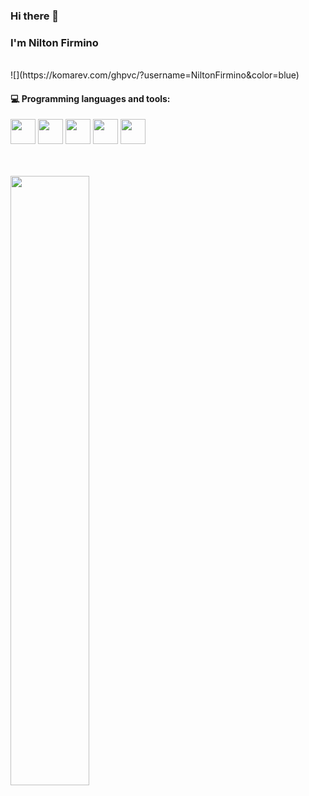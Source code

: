 ### Hi there 👋 
### I'm Nilton Firmino
<br>
![](https://komarev.com/ghpvc/?username=NiltonFirmino&color=blue)
<br>


#### :computer: Programming languages and tools: 



<p><img height="40" src="https://www.vectorlogo.zone/logos/git-scm/git-scm-icon.svg">
<img height="40" src="https://www.vectorlogo.zone/logos/flutterio/flutterio-icon.svg">
<img height="40" src="https://www.vectorlogo.zone/logos/dartlang/dartlang-icon.svg">
<img height="40" src="https://www.vectorlogo.zone/logos/python/python-icon.svg">
<img height="40" src="https://www.vectorlogo.zone/logos/mysql/mysql-icon.svg"></p>
<br>
<br>
<img width="50%" align="center" src="https://github-readme-stats.vercel.app/api?username=NiltonFirmino&show_icons=true&hide_border=true" />
